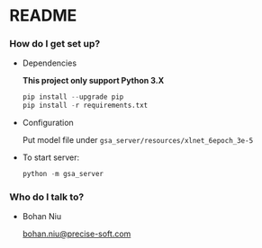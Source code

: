 # README #

### How do I get set up? ###

* Dependencies

  **This project only support Python 3.X**

  ```python
  pip install --upgrade pip
  pip install -r requirements.txt
  ```

* Configuration

  Put model file under `gsa_server/resources/xlnet_6epoch_3e-5`

* To start server:

  ```python
  python -m gsa_server
  ```

### Who do I talk to? ###

* Bohan Niu

  bohan.niu@precise-soft.com



